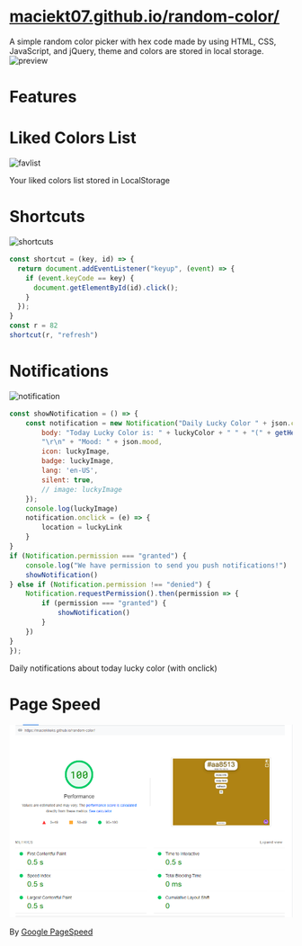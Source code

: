 # [maciekt07.github.io/random-color/](https://maciekt07.github.io/random-color/)
A simple random color picker with hex code made by using HTML, CSS, JavaScript, and jQuery,
theme and colors are stored in local storage.
![preview](https://raw.githubusercontent.com/maciekkoks/random-colors/main/img/preview1.png)

# Features
# Liked Colors List
![favlist](https://raw.githubusercontent.com/maciekt07/random-color/main/img/favslist.png)

Your liked colors list stored in LocalStorage

# Shortcuts
![shortcuts](https://raw.githubusercontent.com/maciekkoks/random-colors/main/img/shortcuts.png)

``` js
const shortcut = (key, id) => {
  return document.addEventListener("keyup", (event) => {
    if (event.keyCode == key) {
      document.getElementById(id).click();
    }
  });
}
const r = 82
shortcut(r, "refresh")
```

# Notifications
![notification](https://raw.githubusercontent.com/maciekt07/random-color/main/img/notification.png)

``` js
const showNotification = () => {
    const notification = new Notification("Daily Lucky Color " + json.current_date, {
        body: "Today Lucky Color is: " + luckyColor + " " + "(" + getHexColor(luckyColorHTML) + ")" +
        "\r\n" + "Mood: " + json.mood,
        icon: luckyImage,
        badge: luckyImage,
        lang: 'en-US',
        silent: true,
        // image: luckyImage
    });
    console.log(luckyImage)
    notification.onclick = (e) => {
        location = luckyLink
    }
}
if (Notification.permission === "granted") {
    console.log("We have permission to send you push notifications!")
    showNotification()
} else if (Notification.permission !== "denied") {
    Notification.requestPermission().then(permission => {
        if (permission === "granted") {
            showNotification()
        }
    })
}
});
 ```
Daily notifications about today lucky color (with onclick)
# Page Speed
![pagespeed](https://raw.githubusercontent.com/maciekkoks/random-color/main/img/pagespeed.png)

By [Google PageSpeed](https://pagespeed.web.dev)
